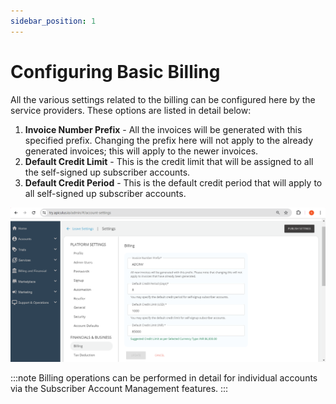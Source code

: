 ```yaml
---
sidebar_position: 1
---
```

# Configuring Basic Billing

All the various settings related to the billing can be configured here by the service providers. These options are listed in detail below:

1. **Invoice Number Prefix** - All the invoices will be generated with this specified prefix. Changing the prefix here will not apply to the already generated invoices; this will apply to the newer invoices.
2. **Default Credit Limit** - This is the credit limit that will be assigned to all the self-signed up subscriber accounts.
3. **Default Credit Period** - This is the default credit period that will apply to all self-signed up subscriber accounts.

![basic billing](img/basicbilling.png)

:::note
Billing operations can be performed in detail for individual accounts via the Subscriber Account Management features.
:::